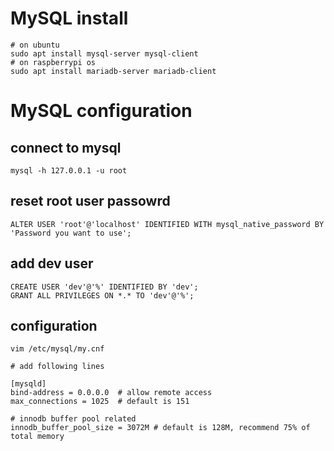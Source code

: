 # MySQL install
```
# on ubuntu
sudo apt install mysql-server mysql-client
# on raspberrypi os
sudo apt install mariadb-server mariadb-client
```

# MySQL configuration
## connect to mysql
`mysql -h 127.0.0.1 -u root`
## reset root user passowrd
`ALTER USER 'root'@'localhost' IDENTIFIED WITH mysql_native_password BY 'Password you want to use';`
## add dev user
```
CREATE USER 'dev'@'%' IDENTIFIED BY 'dev';
GRANT ALL PRIVILEGES ON *.* TO 'dev'@'%';
```
## configuration
```
vim /etc/mysql/my.cnf

# add following lines

[mysqld]
bind-address = 0.0.0.0  # allow remote access
max_connections = 1025  # default is 151

# innodb buffer pool related
innodb_buffer_pool_size = 3072M # default is 128M, recommend 75% of total memory
```
